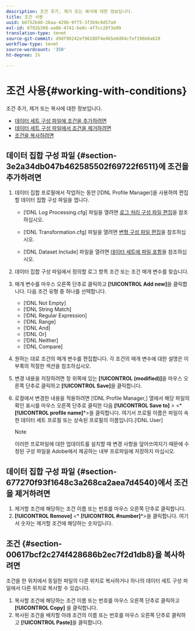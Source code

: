 ```yaml
---
description: 조건 추가, 제거 또는 복사에 대한 정보입니다.
title: 조건 사용
uuid: b6f52b40-26aa-429b-9ff5-3f3b9c9d57a9
exl-id: 0792b308-aa0b-4741-be0c-4f7cc28f3e09
translation-type: tm+mt
source-git-commit: d9df90242ef96188f4e4b5e6d04cfef196b0a628
workflow-type: tm+mt
source-wordcount: '350'
ht-degree: 1%

---
```


# 조건 사용{#working-with-conditions}

조건 추가, 제거 또는 복사에 대한 정보입니다.

* [데이터 세트 구성 파일에 조건을 추가하려면](../../../home/c-dataset-const-proc/c-conditions/c-work-cond.md#section-3e2a34db047b462585502f69722f6511)
* [데이터 세트 구성 파일에서 조건을 제거하려면](../../../home/c-dataset-const-proc/c-conditions/c-work-cond.md#section-677270f93f1648c3a268ca2aea7d4540)
* [조건을 복사하려면](../../../home/c-dataset-const-proc/c-conditions/c-work-cond.md#section-00617bcf2c274f428686b2ec7f2d1db8)

## 데이터 집합 구성 파일 {#section-3e2a34db047b462585502f69722f6511}에 조건을 추가하려면

1. 데이터 집합 프로필에서 작업하는 동안 [!DNL Profile Manager]을 사용하여 편집할 데이터 집합 구성 파일을 엽니다.

   * [!DNL Log Processing.cfg] 파일을 열려면 [로그 처리 구성 파일 편집](../../../home/c-dataset-const-proc/c-log-proc-config-file/t-edit-log-proc-config-file.md#task-6a2fa1b735cb4eefad730f0a3a7858e5)을 참조하십시오.

   * [!DNL Transformation.cfg] 파일을 열려면 [변형 구성 파일 편집](../../../home/c-dataset-const-proc/c-trans-config-file/t-edit-trans-config-file.md#task-cfef4142c1bf4437a669d1fdc75cabbc)을 참조하십시오.

   * [!DNL Dataset Include] 파일을 열려면 [데이터 세트에 파일 포함](../../../home/c-dataset-const-proc/c-dataset-inc-files/c-abt-dataset-inc-files.md)을 참조하십시오.

1. 데이터 집합 구성 파일에서 정의할 로그 항목 조건 또는 조건 매개 변수를 찾습니다.
1. 매개 변수를 마우스 오른쪽 단추로 클릭하고 **[!UICONTROL Add new]**&#x200B;을 클릭합니다. 다음 조건 유형 중 하나를 선택합니다.

   * [!DNL Not Empty]
   * [!DNL String Match]
   * [!DNL Regular Expression]
   * [!DNL Range]
   * [!DNL And]
   * [!DNL Or]
   * [!DNL Neither]
   * [!DNL Compare]

1. 원하는 대로 조건의 매개 변수를 편집합니다. 각 조건의 매개 변수에 대한 설명은 이 부록의 적절한 섹션을 참조하십시오.
1. 변경 내용을 저장하려면 창 위쪽에 있는 **[!UICONTROL (modified)]**&#x200B;을 마우스 오른쪽 단추로 클릭하고 **[!UICONTROL Save]**&#x200B;을 클릭합니다.

1. 로컬에서 변경한 내용을 적용하려면 [!DNL Profile Manager,] 열에서 해당 파일의 확인 표시를 마우스 오른쪽 단추로 클릭한 다음 **[!UICONTROL Save to]** > &lt;* **[!UICONTROL profile name]***>을 클릭합니다. 여기서 프로필 이름은 파일이 속한 데이터 세트 프로필 또는 상속된 프로필의 이름입니다.[!DNL User]

   >[!NOTE]
   >
   >이러한 프로파일에 대한 업데이트를 설치할 때 변경 사항을 덮어쓰여지기 때문에 수정된 구성 파일을 Adobe에서 제공하는 내부 프로파일에 저장하지 마십시오.

## 데이터 집합 구성 파일 {#section-677270f93f1648c3a268ca2aea7d4540}에서 조건을 제거하려면

1. 제거할 조건에 해당하는 조건 이름 또는 번호를 마우스 오른쪽 단추로 클릭합니다.
1. **[!UICONTROL Remove]** &lt;* **[!UICONTROL #number]***>을 클릭합니다. 여기서 숫자는 제거할 조건에 해당하는 숫자입니다.

## 조건 {#section-00617bcf2c274f428686b2ec7f2d1db8}을 복사하려면

조건을 한 위치에서 동일한 파일의 다른 위치로 복사하거나 하나의 데이터 세트 구성 파일에서 다른 위치로 복사할 수 있습니다.

1. 복사할 조건에 해당하는 조건 이름 또는 번호를 마우스 오른쪽 단추로 클릭하고 **[!UICONTROL Copy]** 을 클릭합니다.
1. 복사된 조건을 배치할 아래 조건의 이름 또는 번호를 마우스 오른쪽 단추로 클릭하고 **[!UICONTROL Paste]**&#x200B;을 클릭합니다.
